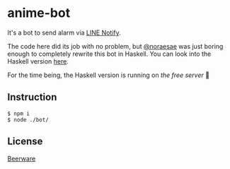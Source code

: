 # anime-bot

It's a bot to send alarm via [LINE Notify](https://notify-bot.line.me).

The code here did its job with no problem, but [@noraesae](https://github.com/noraesae)
was just boring enough to completely rewrite this bot in Haskell. You can look
into the Haskell version [here](https://github.com/team-kke/anime-bot).

For the time being, the Haskell version is running on *the free server* :pizza:

## Instruction

```
$ npm i
$ node ./bot/
```

## License
[Beerware](../LICENSE)
